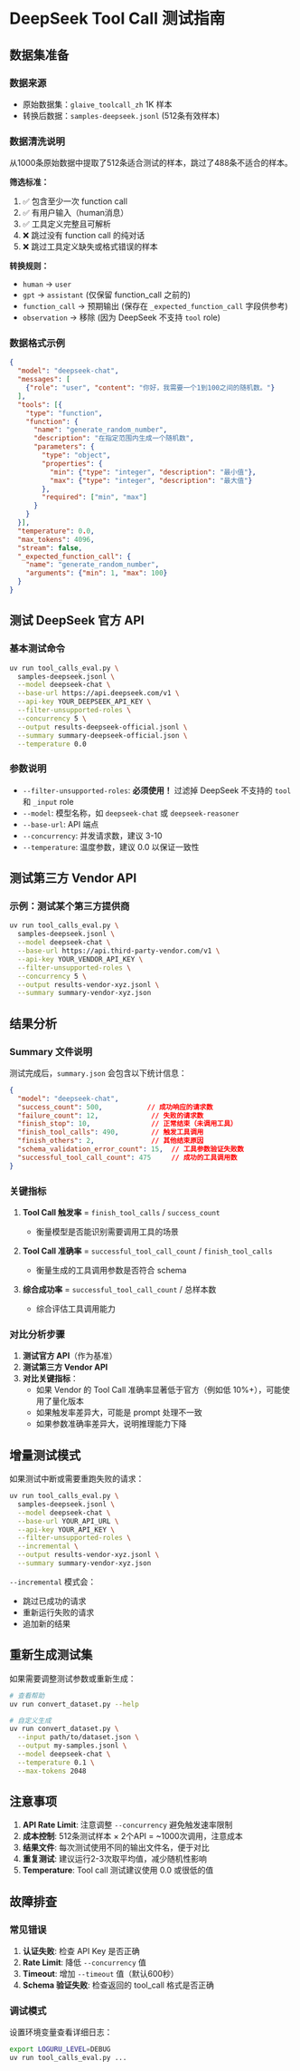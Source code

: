 # DeepSeek Tool Call 测试指南

## 数据集准备

### 数据来源
- 原始数据集：`glaive_toolcall_zh` 1K 样本
- 转换后数据：`samples-deepseek.jsonl` (512条有效样本)

### 数据清洗说明

从1000条原始数据中提取了512条适合测试的样本，跳过了488条不适合的样本。

**筛选标准：**
1. ✅ 包含至少一次 function call
2. ✅ 有用户输入（human消息）
3. ✅ 工具定义完整且可解析
4. ❌ 跳过没有 function call 的纯对话
5. ❌ 跳过工具定义缺失或格式错误的样本

**转换规则：**
- `human` → `user`
- `gpt` → `assistant` (仅保留 function_call 之前的)
- `function_call` → 预期输出 (保存在 `_expected_function_call` 字段供参考)
- `observation` → 移除 (因为 DeepSeek 不支持 `tool` role)

### 数据格式示例

```json
{
  "model": "deepseek-chat",
  "messages": [
    {"role": "user", "content": "你好，我需要一个1到100之间的随机数。"}
  ],
  "tools": [{
    "type": "function",
    "function": {
      "name": "generate_random_number",
      "description": "在指定范围内生成一个随机数",
      "parameters": {
        "type": "object",
        "properties": {
          "min": {"type": "integer", "description": "最小值"},
          "max": {"type": "integer", "description": "最大值"}
        },
        "required": ["min", "max"]
      }
    }
  }],
  "temperature": 0.0,
  "max_tokens": 4096,
  "stream": false,
  "_expected_function_call": {
    "name": "generate_random_number",
    "arguments": {"min": 1, "max": 100}
  }
}
```

## 测试 DeepSeek 官方 API

### 基本测试命令

```bash
uv run tool_calls_eval.py \
  samples-deepseek.jsonl \
  --model deepseek-chat \
  --base-url https://api.deepseek.com/v1 \
  --api-key YOUR_DEEPSEEK_API_KEY \
  --filter-unsupported-roles \
  --concurrency 5 \
  --output results-deepseek-official.jsonl \
  --summary summary-deepseek-official.json \
  --temperature 0.0
```

### 参数说明

- `--filter-unsupported-roles`: **必须使用！** 过滤掉 DeepSeek 不支持的 `tool` 和 `_input` role
- `--model`: 模型名称，如 `deepseek-chat` 或 `deepseek-reasoner`
- `--base-url`: API 端点
- `--concurrency`: 并发请求数，建议 3-10
- `--temperature`: 温度参数，建议 0.0 以保证一致性

## 测试第三方 Vendor API

### 示例：测试某个第三方提供商

```bash
uv run tool_calls_eval.py \
  samples-deepseek.jsonl \
  --model deepseek-chat \
  --base-url https://api.third-party-vendor.com/v1 \
  --api-key YOUR_VENDOR_API_KEY \
  --filter-unsupported-roles \
  --concurrency 5 \
  --output results-vendor-xyz.jsonl \
  --summary summary-vendor-xyz.json
```

## 结果分析

### Summary 文件说明

测试完成后，`summary.json` 会包含以下统计信息：

```json
{
  "model": "deepseek-chat",
  "success_count": 500,           // 成功响应的请求数
  "failure_count": 12,             // 失败的请求数
  "finish_stop": 10,               // 正常结束（未调用工具）
  "finish_tool_calls": 490,        // 触发工具调用
  "finish_others": 2,              // 其他结束原因
  "schema_validation_error_count": 15,  // 工具参数验证失败数
  "successful_tool_call_count": 475     // 成功的工具调用数
}
```

### 关键指标

1. **Tool Call 触发率** = `finish_tool_calls` / `success_count`
   - 衡量模型是否能识别需要调用工具的场景

2. **Tool Call 准确率** = `successful_tool_call_count` / `finish_tool_calls`
   - 衡量生成的工具调用参数是否符合 schema

3. **综合成功率** = `successful_tool_call_count` / 总样本数
   - 综合评估工具调用能力

### 对比分析步骤

1. **测试官方 API**（作为基准）
2. **测试第三方 Vendor API**
3. **对比关键指标**：
   - 如果 Vendor 的 Tool Call 准确率显著低于官方（例如低 10%+），可能使用了量化版本
   - 如果触发率差异大，可能是 prompt 处理不一致
   - 如果参数准确率差异大，说明推理能力下降

## 增量测试模式

如果测试中断或需要重跑失败的请求：

```bash
uv run tool_calls_eval.py \
  samples-deepseek.jsonl \
  --model deepseek-chat \
  --base-url YOUR_API_URL \
  --api-key YOUR_API_KEY \
  --filter-unsupported-roles \
  --incremental \
  --output results-vendor-xyz.jsonl \
  --summary summary-vendor-xyz.json
```

`--incremental` 模式会：
- 跳过已成功的请求
- 重新运行失败的请求
- 追加新的结果

## 重新生成测试集

如果需要调整测试参数或重新生成：

```bash
# 查看帮助
uv run convert_dataset.py --help

# 自定义生成
uv run convert_dataset.py \
  --input path/to/dataset.json \
  --output my-samples.jsonl \
  --model deepseek-chat \
  --temperature 0.1 \
  --max-tokens 2048
```

## 注意事项

1. **API Rate Limit**: 注意调整 `--concurrency` 避免触发速率限制
2. **成本控制**: 512条测试样本 × 2个API = ~1000次调用，注意成本
3. **结果文件**: 每次测试使用不同的输出文件名，便于对比
4. **重复测试**: 建议运行2-3次取平均值，减少随机性影响
5. **Temperature**: Tool call 测试建议使用 0.0 或很低的值

## 故障排查

### 常见错误

1. **认证失败**: 检查 API Key 是否正确
2. **Rate Limit**: 降低 `--concurrency` 值
3. **Timeout**: 增加 `--timeout` 值（默认600秒）
4. **Schema 验证失败**: 检查返回的 tool_call 格式是否正确

### 调试模式

设置环境变量查看详细日志：

```bash
export LOGURU_LEVEL=DEBUG
uv run tool_calls_eval.py ...
```
